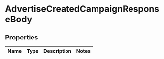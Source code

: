 # AdvertiseCreatedCampaignResponseBody

## Properties
Name | Type | Description | Notes
------------ | ------------- | ------------- | -------------
